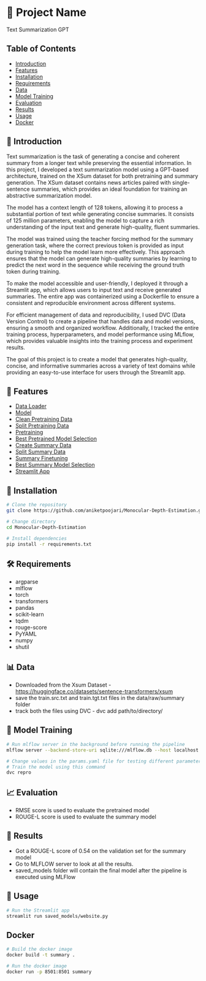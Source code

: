 # 🚀 Project Name

Text Summarization GPT

## Table of Contents

- [Introduction](#introduction)
- [Features](#features)
- [Installation](#installation)
- [Requirements](#requirements)
- [Data](#data)
- [Model Training](#model-training)
- [Evaluation](#evaluation)
- [Results](#results)
- [Usage](#usage)
- [Docker](#docker)

## 📄 Introduction

Text summarization is the task of generating a concise and coherent summary from a longer text while preserving the essential information. In this project, I developed a text summarization model using a GPT-based architecture, trained on the XSum dataset for both pretraining and summary generation. The XSum dataset contains news articles paired with single-sentence summaries, which provides an ideal foundation for training an abstractive summarization model.

The model has a context length of 128 tokens, allowing it to process a substantial portion of text while generating concise summaries. It consists of 125 million parameters, enabling the model to capture a rich understanding of the input text and generate high-quality, fluent summaries.

The model was trained using the teacher forcing method for the summary generation task, where the correct previous token is provided as input during training to help the model learn more effectively. This approach ensures that the model can generate high-quality summaries by learning to predict the next word in the sequence while receiving the ground truth token during training.

To make the model accessible and user-friendly, I deployed it through a Streamlit app, which allows users to input text and receive generated summaries. The entire app was containerized using a Dockerfile to ensure a consistent and reproducible environment across different systems.

For efficient management of data and reproducibility, I used DVC (Data Version Control) to create a pipeline that handles data and model versions, ensuring a smooth and organized workflow. Additionally, I tracked the entire training process, hyperparameters, and model performance using MLflow, which provides valuable insights into the training process and experiment results.

The goal of this project is to create a model that generates high-quality, concise, and informative summaries across a variety of text domains while providing an easy-to-use interface for users through the Streamlit app.

## 🌟 Features

- [Data Loader](src/data_loader.py)
- [Model](src/model.py)
- [Clean Pretraining Data](src/clean_pretraining_data.py)
- [Split Pretraining Data](src/create_pretraining_split.py)
- [Pretraining](src/pretraining.py)
- [Best Pretrained Model Selection](src/log_pretraining_model.py)
- [Create Summary Data](src/create_summary_data.py)
- [Split Summary Data](src/create_summary_split.py)
- [Summary Finetuning](src/summary_generation.py)
- [Best Summary Model Selection](src/log_summary_model.py)
- [Streamlit App](saved_models/website.py)

## 🚚 Installation

```bash
# Clone the repository
git clone https://github.com/aniketpoojari/Monocular-Depth-Estimation.git

# Change directory
cd Monocular-Depth-Estimation

# Install dependencies
pip install -r requirements.txt
```

## 🛠️ Requirements

- argparse
- mlflow
- torch
- transformers
- pandas
- scikit-learn
- tqdm
- rouge-score
- PyYAML
- numpy
- shutil

## 📊 Data

- Downloaded from the Xsum Dataset - https://huggingface.co/datasets/sentence-transformers/xsum
- save the train.src.txt and train.tgt.txt files in the data/raw/summary folder
- track both the files using DVC - dvc add path/to/directory/

## 🤖 Model Training

```bash
# Run mlflow server in the background before running the pipeline
mlflow server --backend-store-uri sqlite:///mlflow.db --host localhost

# Change values in the params.yaml file for testing different parameters
# Train the model using this command
dvc repro
```

## 📈 Evaluation

- RMSE score is used to evaluate the pretrained model
- ROUGE-L score is used to evaluate the summary model

## 🎉 Results

- Got a ROUGE-L score of 0.54 on the validation set for the summary model
- Go to MLFLOW server to look at all the results.
- saved_models folder will contain the final model after the pipeline is executed using MLFlow

## 🚀 Usage

```bash
# Run the Streamlit app
streamlit run saved_models/website.py
```

## Docker

```bash
# Build the docker image
docker build -t summary .

# Run the docker image
docker run -p 8501:8501 summary
```
